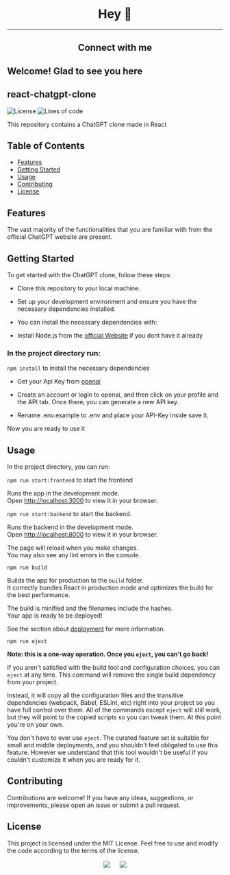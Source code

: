 # <div align="center">Hey 👋 </div>  

----

## <div align="center"> Connect with me  

  
## Welcome! Glad to see you here  

## react-chatgpt-clone
 
 ![License](https://img.shields.io/badge/license-MIT-blue.svg)
 ![Lines of code](https://tokei.rs/b1/github/The-R4V3N/react-chatgpt-clone)

This repository contains a ChatGPT clone made in React
  
## Table of Contents

- [Features](#features)
- [Getting Started](#getting-started)
- [Usage](#usage)
- [Contributing](#contributing)
- [License](#license)
  
## Features
  
  The vast majority of the functionalities that you are familiar with from the official ChatGPT website are present.
  
## Getting Started

  To get started with the ChatGPT clone, follow these steps:

  - Clone this repository to your local machine.
  - Set up your development environment and ensure you have the necessary dependencies installed.
  - You can install the necessary dependencies with:
 
  - Install Node.js from the [official Website](https://nodejs.org) if you dont have it already

  ###  In the project  directory run:

 `npm install` to install the necessary dependencies

 
  - Get your Api Key from [openai](https://openai.com/api/)
  - Create an account or login to openai, and then click on your profile and the API tab. Once there, you can generate a new API key.
  
  - Rename .env.example to .env and place your API-Key inside save it. 

   Now you are ready to use it
  
## Usage

  In the project directory, you can run:

 `npm run start:frontend` to start the frontend

Runs the app in the development mode.\
Open [http://localhost:3000](http://localhost:3000) to view it in your browser.
  
`npm run start:backend` to start the backend.
  
Runs the backend in the development mode.\
Open [http://localhost:8000](http://localhost:8000) to view it in your browser. 

The page will reload when you make changes.\
You may also see any lint errors in the console.
  
`npm run build`

Builds the app for production to the `build` folder.\
It correctly bundles React in production mode and optimizes the build for the best performance.

The build is minified and the filenames include the hashes.\
Your app is ready to be deployed!

See the section about [deployment](https://facebook.github.io/create-react-app/docs/deployment) for more information.

`npm run eject`

**Note: this is a one-way operation. Once you `eject`, you can't go back!**

If you aren't satisfied with the build tool and configuration choices, you can `eject` at any time. This command will remove the single build dependency from your project.

Instead, it will copy all the configuration files and the transitive dependencies (webpack, Babel, ESLint, etc) right into your project so you have full control over them. All of the commands except `eject` will still work, but they will point to the copied scripts so you can tweak them. At this point you're on your own.

You don't have to ever use `eject`. The curated feature set is suitable for small and middle deployments, and you shouldn't feel obligated to use this feature. However we understand that this tool wouldn't be useful if you couldn't customize it when you are ready for it.
  
## Contributing

Contributions are welcome! If you have any ideas, suggestions, or improvements, please open an issue or submit a pull request.

## License

This project is licensed under the MIT License. Feel free to use and modify the code according to the terms of the license.
  

<div align="center">
<img src="https://komarev.com/ghpvc/?username=the-r4v3n&&style=flat-square" align="center" />
&emsp;
<a href="https://paypal.me/paypal.me/TheR4V3N" target="_blank" style="display: inline-block;">
<img src="https://img.shields.io/badge/Donate-PayPal-blue.svg?style=flat-square&logo=paypal" align="center"/>
